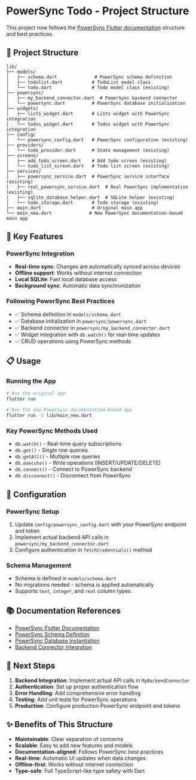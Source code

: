 # PowerSync Todo - Project Structure

This project now follows the [PowerSync Flutter documentation](https://docs.powersync.com/client-sdk-references/flutter) structure and best practices.

## 📁 Project Structure

```
lib/
├── models/
│   ├── schema.dart              # PowerSync schema definition
│   ├── todolist.dart           # TodoList model class
│   └── todo.dart               # Todo model class (existing)
├── powersync/
│   ├── my_backend_connector.dart  # PowerSync backend connector
│   └── powersync.dart          # PowerSync database initialization
├── widgets/
│   ├── lists_widget.dart       # Lists widget with PowerSync integration
│   └── todos_widget.dart       # Todos widget with PowerSync integration
├── config/
│   └── powersync_config.dart   # PowerSync configuration (existing)
├── providers/
│   └── todo_provider.dart      # State management (existing)
├── screens/
│   ├── add_todo_screen.dart    # Add todo screen (existing)
│   └── todo_list_screen.dart   # Todo list screen (existing)
├── services/
│   ├── powersync_service.dart  # PowerSync service interface (existing)
│   ├── real_powersync_service.dart  # Real PowerSync implementation (existing)
│   ├── sqlite_database_helper.dart  # SQLite helper (existing)
│   └── todo_storage.dart       # Todo storage (existing)
├── main.dart                   # Original main app
└── main_new.dart              # New PowerSync documentation-based main app
```

## 🚀 Key Features

### PowerSync Integration
- **Real-time sync**: Changes are automatically synced across devices
- **Offline support**: Works without internet connection
- **Local SQLite**: Fast local database access
- **Background sync**: Automatic data synchronization

### Following PowerSync Best Practices
- ✅ Schema definition in `models/schema.dart`
- ✅ Database initialization in `powersync/powersync.dart`
- ✅ Backend connector in `powersync/my_backend_connector.dart`
- ✅ Widget integration with `db.watch()` for real-time updates
- ✅ CRUD operations using PowerSync methods

## 📋 Usage

### Running the App
```bash
# Run the original app
flutter run

# Run the new PowerSync documentation-based app
flutter run -t lib/main_new.dart
```

### Key PowerSync Methods Used
- `db.watch()` - Real-time query subscriptions
- `db.get()` - Single row queries
- `db.getAll()` - Multiple row queries
- `db.execute()` - Write operations (INSERT/UPDATE/DELETE)
- `db.connect()` - Connect to PowerSync backend
- `db.disconnect()` - Disconnect from PowerSync

## 🔧 Configuration

### PowerSync Setup
1. Update `config/powersync_config.dart` with your PowerSync endpoint and token
2. Implement actual backend API calls in `powersync/my_backend_connector.dart`
3. Configure authentication in `fetchCredentials()` method

### Schema Management
- Schema is defined in `models/schema.dart`
- No migrations needed - schema is applied automatically
- Supports `text`, `integer`, and `real` column types

## 📚 Documentation References

- [PowerSync Flutter Documentation](https://docs.powersync.com/client-sdk-references/flutter)
- [PowerSync Schema Definition](https://docs.powersync.com/client-sdk-references/flutter#1-define-the-schema)
- [PowerSync Database Instantiation](https://docs.powersync.com/client-sdk-references/flutter#2-instantiate-the-powersync-database)
- [Backend Connector Integration](https://docs.powersync.com/client-sdk-references/flutter#3-integrate-with-your-backend)

## 🎯 Next Steps

1. **Backend Integration**: Implement actual API calls in `MyBackendConnector`
2. **Authentication**: Set up proper authentication flow
3. **Error Handling**: Add comprehensive error handling
4. **Testing**: Add unit tests for PowerSync operations
5. **Production**: Configure production PowerSync endpoint and tokens

## ✨ Benefits of This Structure

- **Maintainable**: Clear separation of concerns
- **Scalable**: Easy to add new features and models
- **Documentation-aligned**: Follows PowerSync best practices
- **Real-time**: Automatic UI updates when data changes
- **Offline-first**: Works without internet connection
- **Type-safe**: Full TypeScript-like type safety with Dart
